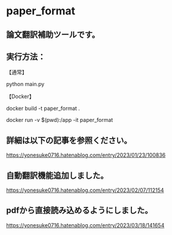 # paper_format

## 論文翻訳補助ツールです。

## 実行方法：
【通常】

python main.py

【Docker】

docker build -t paper_format .

docker run -v $(pwd):/app -it paper_format

## 詳細は以下の記事を参照ください。
https://yonesuke0716.hatenablog.com/entry/2023/01/23/100836

## 自動翻訳機能追加しました。
https://yonesuke0716.hatenablog.com/entry/2023/02/07/112154

## pdfから直接読み込めるようにしました。
https://yonesuke0716.hatenablog.com/entry/2023/03/18/141654